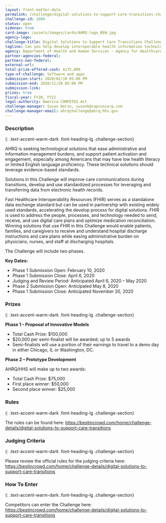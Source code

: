 ```yaml
---
layout: front-matter-data
permalink: /challenge/digital-solutions-to-support-care-transitions-challenge/
challenge-id: 1094
status: open
sidenav: true
card-image: /assets/images/cards/AHRQ-logo_NEW.jpg
agency-logo: 
challenge-title: Digital Solutions to Support Care Transitions Challenge
tagline: Can you help develop interoperable health information technology (IT) solutions that engage patients and family caregivers during care transitions from in-patient hospital care to home (community living)?
agency: Department of Health and Human Services - Agency for Healthcare Research and Quality
partner-agencies-federal:
partners-non-federal:
external-url:
total-prize-offered-cash: $175,000
type-of-challenge: Software and apps
submission-start: 2020/02/10 05:00 PM
submission-end: 2020/11/20 05:00 PM
submission-link:
prizes: true
fiscal-year: FY20, FY21
legal-authority: America COMPETES Act
challenge-manager: Susan Kerin, susank@capconcorp.com
challenge-manager-email: ahrqchallenge@ahrq.hhs.gov
---
```




<!-- Description start -->
### Description
{: .text-accent-warm-dark .font-heading-lg .challenge-section}

<p>AHRQ is seeking technological solutions that ease administrative and information management burdens, and support patient activation and engagement, especially among Americans that may have low health literacy or limited English language proficiency. These technical solutions should leverage evidence-based standards.</p>
<p>Solutions in this Challenge will improve care communications during transitions, develop and use standardized processes for leveraging and transferring data from electronic health records.</p>
<p>Fast Healthcare Interoperability Resources (FHIR) serves as a standalone data exchange standard but can be used in partnership with existing widely used standards, accelerating the develop process for digital solutions. FHIR is used to address the people, processes, and technology needed to send, receive, and use digital care plans and optimize medication reconciliation.&nbsp; Winning solutions that use FHIR in this Challenge would enable patients, families, and caregivers to receive and understand hospital discharge instructions and care plans while easing administrative burden on physicians, nurses, and staff at discharging hospitals.</p>
<p>The Challenge will include two phases.</p>
<p><strong>Key Dates:</strong></p>
<ul>
<li>Phase 1 Submission Open: February 10, 2020</li>
<li>Phase 1 Submission Close: April 6, 2020</li>
<li>Judging and Review Period: Anticipated April 6, 2020 &ndash; May 2020</li>
<li>Phase 2 Submission Open: Anticipated May 8, 2020</li>
<li>Phase 1 Submission Close: Anticipated November 20, 2020</li>
</ul>


<!-- Prizes start -->
### Prizes
{: .text-accent-warm-dark .font-heading-lg .challenge-section}

<p><strong>Phase 1 &ndash; Proposal of Innovative Models</strong></p>
<ul>
<li>Total Cash Prize: $100,000</li>
<li>$20,000 per semi-finalist will be awarded; up to 5 awards</li>
<li>Semi-finalists will use a portion of their earnings to travel to a demo day in either Chicago, IL or Washington, DC.</li>
</ul>
<p><strong>Phase 2 &ndash; Prototype Development</strong></p>
<p>AHRQ/HHS will make up to two awards:</p>
<ul>
<li>Total Cash Prize: $75,000</li>
<li>First place winner: $50,000</li>
<li>Second place winner: $25,000</li>
</ul>

<!-- Rules start -->
### Rules 
{: .text-accent-warm-dark .font-heading-lg .challenge-section}

<p>The rules can be found here: <a href="https://bestincrowd.com/home/challenge-details/digital-solutions-to-support-care-transitions" target="_blank" rel="noopener">https://bestincrowd.com/home/challenge-details/digital-solutions-to-support-care-transitions</a></p>

<!-- Judging start -->
### Judging Criteria
{: .text-accent-warm-dark .font-heading-lg .challenge-section}

<p>Please review the official rules for the judging criteria here: <a href="https://bestincrowd.com/home/challenge-details/digital-solutions-to-support-care-transitions" target="_blank" rel="noopener">https://bestincrowd.com/home/challenge-details/digital-solutions-to-support-care-transitions</a></p>

<!--  How To Enter start -->
### How To Enter
{: .text-accent-warm-dark .font-heading-lg .challenge-section}

<p>Competitors can enter the Challenge here: <a href="https://bestincrowd.com/home/challenge-details/digital-solutions-to-support-care-transitions" target="_blank" rel="noopener">https://bestincrowd.com/home/challenge-details/digital-solutions-to-support-care-transitions</a></p>
